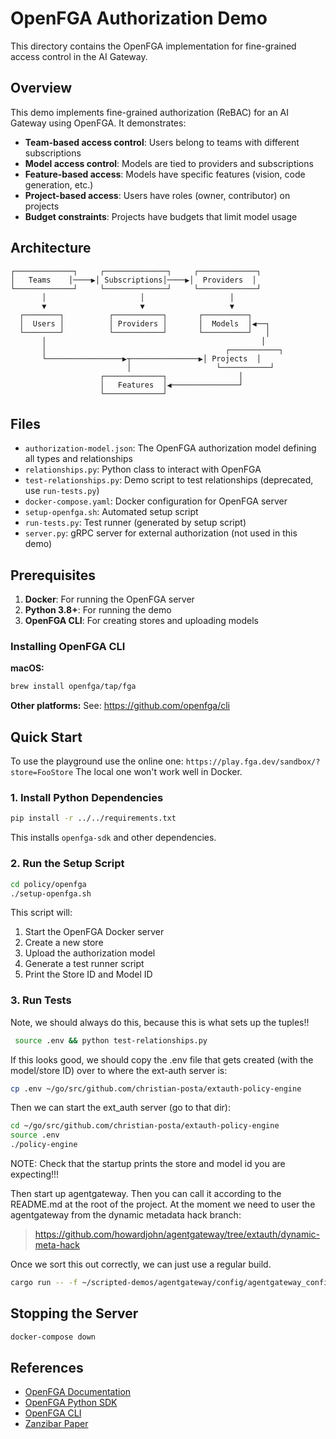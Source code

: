 # OpenFGA Authorization Demo

This directory contains the OpenFGA implementation for fine-grained access control in the AI Gateway.

## Overview

This demo implements fine-grained authorization (ReBAC) for an AI Gateway using OpenFGA. It demonstrates:

- **Team-based access control**: Users belong to teams with different subscriptions
- **Model access control**: Models are tied to providers and subscriptions
- **Feature-based access**: Models have specific features (vision, code generation, etc.)
- **Project-based access**: Users have roles (owner, contributor) on projects
- **Budget constraints**: Projects have budgets that limit model usage

## Architecture

```
┌─────────────┐     ┌──────────────┐     ┌─────────────┐
│   Teams    │────▶│ Subscriptions│────▶│  Providers  │
└─────────────┘     └──────────────┘     └─────────────┘
       │                     │                   │
       ▼                     ▼                   ▼
  ┌────────┐          ┌───────────┐       ┌──────────┐
  │  Users │          │ Providers │       │  Models  │◀──┐
  └────────┘          └───────────┘       └──────────┘   │
       │                                                │
       │                                        ┌───────────┐
       └─────────────────▶┬───────────────▶│ Projects  │
                          │                   └───────────┘
                    ┌─────────────┐                │
                    │   Features  │◀───────────────┘
                    └─────────────┘
```

## Files

- `authorization-model.json`: The OpenFGA authorization model defining all types and relationships
- `relationships.py`: Python class to interact with OpenFGA
- `test-relationships.py`: Demo script to test relationships (deprecated, use `run-tests.py`)
- `docker-compose.yaml`: Docker configuration for OpenFGA server
- `setup-openfga.sh`: Automated setup script
- `run-tests.py`: Test runner (generated by setup script)
- `server.py`: gRPC server for external authorization (not used in this demo)

## Prerequisites

1. **Docker**: For running the OpenFGA server
2. **Python 3.8+**: For running the demo
3. **OpenFGA CLI**: For creating stores and uploading models

### Installing OpenFGA CLI

**macOS:**
```bash
brew install openfga/tap/fga
```

**Other platforms:**
See: https://github.com/openfga/cli

## Quick Start

To use the playground use the online one: `https://play.fga.dev/sandbox/?store=FooStore`
The local one won't work well in Docker.

### 1. Install Python Dependencies

```bash
pip install -r ../../requirements.txt
```

This installs `openfga-sdk` and other dependencies.

### 2. Run the Setup Script

```bash
cd policy/openfga
./setup-openfga.sh
```

This script will:
1. Start the OpenFGA Docker server
2. Create a new store
3. Upload the authorization model
4. Generate a test runner script
5. Print the Store ID and Model ID

### 3. Run Tests

Note, we should always do this, because this is what sets up the tuples!!

```bash
 source .env && python test-relationships.py
```

If this looks good, we should copy the .env file that gets created (with the model/store ID) over to where the ext-auth server is:

```bash
cp .env ~/go/src/github.com/christian-posta/extauth-policy-engine
```

Then we can start the ext_auth server (go to that dir):

```bash
cd ~/go/src/github.com/christian-posta/extauth-policy-engine
source .env
./policy-engine
```

NOTE: Check that the startup prints the store and model id you are expecting!!!

Then start up agentgateway. Then you can call it according to the README.md at the root of the project. At the moment we need to user the agentgateway from the dynamic metadata hack branch:

> https://github.com/howardjohn/agentgateway/tree/extauth/dynamic-meta-hack

Once we sort this out correctly, we can just use a regular build.

```bash
cargo run -- -f ~/scripted-demos/agentgateway/config/agentgateway_config.yaml
```


## Stopping the Server

```bash
docker-compose down
```


## References

- [OpenFGA Documentation](https://openfga.dev/docs)
- [OpenFGA Python SDK](https://github.com/openfga/python-sdk)
- [OpenFGA CLI](https://github.com/openfga/cli)
- [Zanzibar Paper](https://research.google/pubs/zanzibar/)

